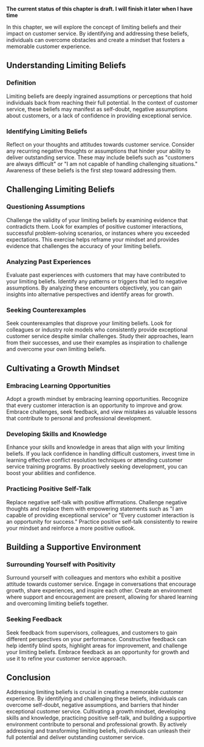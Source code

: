 **The current status of this chapter is draft. I will finish it later when I have time**

In this chapter, we will explore the concept of limiting beliefs and their impact on customer service. By identifying and addressing these beliefs, individuals can overcome obstacles and create a mindset that fosters a memorable customer experience.

Understanding Limiting Beliefs
------------------------------

### Definition

Limiting beliefs are deeply ingrained assumptions or perceptions that hold individuals back from reaching their full potential. In the context of customer service, these beliefs may manifest as self-doubt, negative assumptions about customers, or a lack of confidence in providing exceptional service.

### Identifying Limiting Beliefs

Reflect on your thoughts and attitudes towards customer service. Consider any recurring negative thoughts or assumptions that hinder your ability to deliver outstanding service. These may include beliefs such as "customers are always difficult" or "I am not capable of handling challenging situations." Awareness of these beliefs is the first step toward addressing them.

Challenging Limiting Beliefs
----------------------------

### Questioning Assumptions

Challenge the validity of your limiting beliefs by examining evidence that contradicts them. Look for examples of positive customer interactions, successful problem-solving scenarios, or instances where you exceeded expectations. This exercise helps reframe your mindset and provides evidence that challenges the accuracy of your limiting beliefs.

### Analyzing Past Experiences

Evaluate past experiences with customers that may have contributed to your limiting beliefs. Identify any patterns or triggers that led to negative assumptions. By analyzing these encounters objectively, you can gain insights into alternative perspectives and identify areas for growth.

### Seeking Counterexamples

Seek counterexamples that disprove your limiting beliefs. Look for colleagues or industry role models who consistently provide exceptional customer service despite similar challenges. Study their approaches, learn from their successes, and use their examples as inspiration to challenge and overcome your own limiting beliefs.

Cultivating a Growth Mindset
----------------------------

### Embracing Learning Opportunities

Adopt a growth mindset by embracing learning opportunities. Recognize that every customer interaction is an opportunity to improve and grow. Embrace challenges, seek feedback, and view mistakes as valuable lessons that contribute to personal and professional development.

### Developing Skills and Knowledge

Enhance your skills and knowledge in areas that align with your limiting beliefs. If you lack confidence in handling difficult customers, invest time in learning effective conflict resolution techniques or attending customer service training programs. By proactively seeking development, you can boost your abilities and confidence.

### Practicing Positive Self-Talk

Replace negative self-talk with positive affirmations. Challenge negative thoughts and replace them with empowering statements such as "I am capable of providing exceptional service" or "Every customer interaction is an opportunity for success." Practice positive self-talk consistently to rewire your mindset and reinforce a more positive outlook.

Building a Supportive Environment
---------------------------------

### Surrounding Yourself with Positivity

Surround yourself with colleagues and mentors who exhibit a positive attitude towards customer service. Engage in conversations that encourage growth, share experiences, and inspire each other. Create an environment where support and encouragement are present, allowing for shared learning and overcoming limiting beliefs together.

### Seeking Feedback

Seek feedback from supervisors, colleagues, and customers to gain different perspectives on your performance. Constructive feedback can help identify blind spots, highlight areas for improvement, and challenge your limiting beliefs. Embrace feedback as an opportunity for growth and use it to refine your customer service approach.

Conclusion
----------

Addressing limiting beliefs is crucial in creating a memorable customer experience. By identifying and challenging these beliefs, individuals can overcome self-doubt, negative assumptions, and barriers that hinder exceptional customer service. Cultivating a growth mindset, developing skills and knowledge, practicing positive self-talk, and building a supportive environment contribute to personal and professional growth. By actively addressing and transforming limiting beliefs, individuals can unleash their full potential and deliver outstanding customer service.
